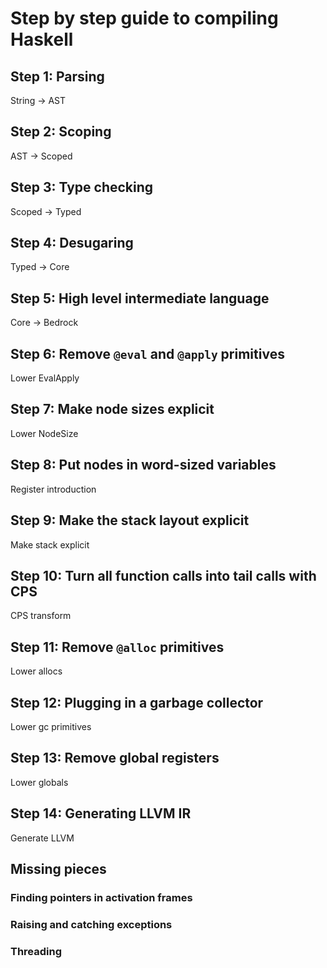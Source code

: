 # Step by step guide to compiling Haskell

## Step 1: Parsing
String -> AST

## Step 2: Scoping
AST -> Scoped

## Step 3: Type checking
Scoped -> Typed

## Step 4: Desugaring
Typed -> Core

## Step 5: High level intermediate language
Core -> Bedrock

## Step 6: Remove `@eval` and `@apply` primitives
Lower EvalApply

## Step 7: Make node sizes explicit
Lower NodeSize

## Step 8: Put nodes in word-sized variables
Register introduction

## Step 9: Make the stack layout explicit
Make stack explicit

## Step 10: Turn all function calls into tail calls with CPS
CPS transform

## Step 11: Remove `@alloc` primitives
Lower allocs

## Step 12: Plugging in a garbage collector
Lower gc primitives

## Step 13: Remove global registers
Lower globals

## Step 14: Generating LLVM IR
Generate LLVM

## Missing pieces

### Finding pointers in activation frames
### Raising and catching exceptions
### Threading
